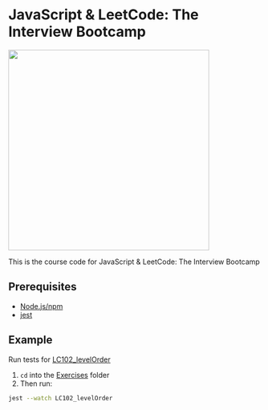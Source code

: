 # JavaScript & LeetCode: The Interview Bootcamp 

<img src="https://static.kaeducation.com/lc-js-classic.jpg" width="400">

This is the course code for JavaScript & LeetCode: The Interview Bootcamp

## Prerequisites
* [Node.js/npm](https://nodejs.org/en/)
* [jest](https://www.npmjs.com/package/jest)

## Example
Run tests for [LC102_levelOrder](exercises/LC102_levelOrder)

1) `cd` into the [Exercises](Exercises) folder
2) Then run:
```bash
jest --watch LC102_levelOrder
```